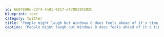 ```yaml
---
id: 6607898e-23f4-4a81-9217-ef788294202b
blueprint: text
category: twitter
title: "People might laugh but Windows 8 does feels ahead of it's time. First time I've said that about a M$ Operating System"
caption: "People might laugh but Windows 8 does feels ahead of it's time. First time I've said that about a M$ Operating System"
---
```

